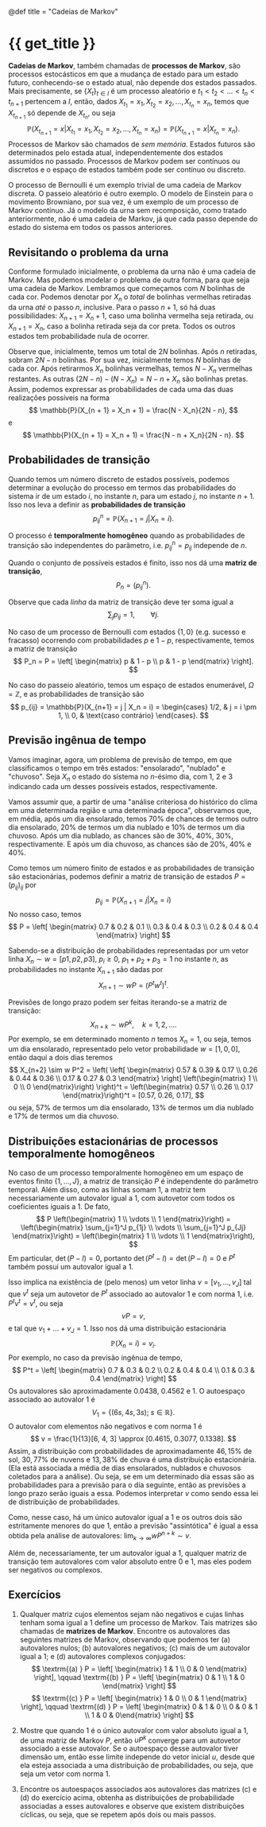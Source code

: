 @def title = "Cadeias de Markov"

# {{ get_title }}

**Cadeias de Markov**, também chamadas de **processos de Markov**, são processos estocásticos em que a mudança de estado para um estado futuro, conhecendo-se o estado atual, não depende dos estados passados. Mais precisamente, se $\{X_t\}_{t\in I}$ é um processo aleatório e $t_1 < t_2 < \ldots < t_n < t_{n+1}$ pertencem a $I$, então, dados $X_{t_1} = x_1, X_{t_2} = x_2, \ldots, X_{t_n} = x_n$, temos que $X_{t_{n+1}}$ só depende de $X_{t_n}$, ou seja
$$
\mathbb{P}(X_{t_{n+1}} = x | X_{t_1} = x_1, X_{t_2} = x_2, \ldots, X_{t_n} = x_n) = \mathbb{P}(X_{t_{n+1}} = x | X_{t_n} = x_n).
$$
Processos de Markov são chamados de *sem memória*. Estados futuros são determinados pelo estada atual, independentemente dos estados assumidos no passado. Processos de Markov podem ser contínuos ou discretos e o espaço de estados também pode ser contínuo ou discreto.

O processo de Bernoulli é um exemplo trivial de uma cadeia de Markov discreta. O passeio aleatório é outro exemplo. O modelo de Einstein para o movimento Browniano, por sua vez, é um exemplo de um processo de Markov contínuo. Já o modelo da urna sem recomposição, como tratado anteriormente, não é uma cadeia de Markov, já que cada passo depende do estado do sistema em todos os passos anteriores.

## Revisitando o problema da urna

Conforme formulado inicialmente, o problema da urna não é uma cadeia de Markov. Mas podemos modelar o problema de outra forma, para que seja uma cadeia de Markov. Lembramos que começamos com $N$ bolinhas de cada cor. Podemos denotar por $X_n$ o *total* de bolinhas vermelhas retiradas da urna *até* o passo $n$, inclusive. Para o passo $n + 1$, só há duas possibilidades: $X_{n + 1} = X_n + 1$, caso uma bolinha vermelha seja retirada, ou $X_{n + 1} = X_n$, caso a bolinha retirada seja da cor preta. Todos os outros estados tem probabilidade nula de ocorrer.

Observe que, inicialmente, temos um total de $2N$ bolinhas. Após $n$ retiradas, sobram $2N - n$ bolinhas. Por sua vez, inicialmente temos $N$ bolinhas de cada cor. Após retirarmos $X_n$ bolinhas vermelhas, temos $N - X_n$ vermelhas restantes. As outras $(2N - n) - (N - X_n) = N - n + X_n$ são bolinhas pretas. Assim, podemos expressar as probabilidades de cada uma das duas realizações possíveis na forma
$$
\mathbb{P}(X_{n + 1} = X_n + 1) = \frac{N - X_n}{2N - n},
$$
e
$$
\mathbb{P}(X_{n + 1} = X_n + 1) = \frac{N - n + X_n}{2N - n}.
$$

## Probabilidades de transição 

Quando temos um número discreto de estados possíveis, podemos determinar a evolução do processo em termos das probabilidades do sistema ir de um estado $i$, no instante $n$, para um estado $j$, no instante $n+1$. Isso nos leva a definir as **probabilidades de transição**
$$
  p_{ij}^n = \mathbb{P}(X_{n+1} = j | X_n = i).
$$

O processo é **temporalmente homogêneo** quando as probabilidades de transição são independentes do parâmetro, i.e. $p_{ij}^n = p_{ij}$ independe de $n$.

Quando o conjunto de possíveis estados é finito, isso nos dá uma **matriz de transição**,
$$
P_n = (p_{ij}^n).
$$

Observe que cada *linha* da matriz de transição deve ter soma igual a
$$
\sum_j p_{ij} = 1, \qquad \forall j.
$$

No caso de um processo de Bernoulli com estados $\{1, 0\}$ (e.g. sucesso e fracasso) ocorrendo com probabilidades $p$ e $1 - p$, respectivamente, temos a matriz de transição
$$
P_n = P = \left[ \begin{matrix} p & 1 - p \\ p & 1 - p \end{matrix} \right].
$$

No caso do passeio aleatório, temos um espaço de estados enumerável, $\Omega = \mathbb{Z}$, e as probabilidades de transição são
$$
p_{ij} = \mathbb{P}(X_{n+1} = j | X_n = i) = \begin{cases} 1/2, & j = i \pm 1, \\ 0, & \text{caso contrário} \end{cases}.
$$

## Previsão ingênua de tempo

Vamos imaginar, agora, um problema de previsão de tempo, em que classificamos o tempo em três estados: "ensolarado", "nublado" e "chuvoso". Seja $X_n$ o estado do sistema no $n$-ésimo dia, com $1$, $2$ e $3$ indicando cada um desses possíveis estados, respectivamente.

Vamos assumir que, a partir de uma "análise criteriosa do histórico do clima em uma determinada região e uma determinada época", observamos que, em média, após um dia ensolarado, temos 70% de chances de termos outro dia ensolarado, 20% de termos um dia nublado e 10% de termos um dia chuvoso. Após um dia nublado, as chances são de 30%, 40%, 30%, respectivamente. E após um dia chuvoso, as chances são de 20%, 40% e 40%.

Como temos um número finito de estados e as probabilidades de transição são estacionárias, podemos definir a matriz de transição de estados $P = (p_{ij})_{ij}$ por
$$
p_{ij} = \mathbb{P}(X_{n+1} = j | X_n = i)
$$
No nosso caso, temos
$$
P = \left[ \begin{matrix} 0.7 & 0.2 & 0.1 \\ 0.3 & 0.4 & 0.3 \\ 0.2 & 0.4 & 0.4 \end{matrix} \right]
$$

Sabendo-se a distribuição de probabilidades representadas por um vetor linha $X_n \sim w = [p1, p2, p3]$, $p_i \geq 0$, $p_1 + p_2 + p_3 = 1$ no instante $n$, as probabilidades no instante $X_{n + 1}$ são dadas por
$$
X_{n + 1} \sim w P = ( P^t w^t)^t.
$$

Previsões de longo prazo podem ser feitas iterando-se a matriz de transição:
$$
X_{n+k} \sim wP^k, \quad k = 1, 2, \ldots.
$$
Por exemplo, se em determinado momento $n$ temos $X_n = 1$, ou seja, temos um dia ensolarado, representado pelo vetor probabilidade $w = [1, 0, 0]$, então daqui a dois dias teremos
$$
X_{n+2} \sim w P^2 = \left( \left[ \begin{matrix} 0.57 & 0.39 & 0.17 \\ 0.26 & 0.44 & 0.36 \\ 0.17 & 0.27 & 0.3 \end{matrix} \right] \left(\begin{matrix} 1 \\ 0 \\ 0 \end{matrix}\right) \right)^t = \left(\begin{matrix} 0.57 \\ 0.26 \\ 0.17 \end{matrix}\right)^t = [0.57, 0.26, 0.17],
$$
ou seja, $57\%$ de termos um dia ensolarado, $13\%$ de termos um dia nublado e $17\%$ de termos um dia chuvoso.

## Distribuições estacionárias de processos temporalmente homogêneos

No caso de um processo temporalmente homogêneo em um espaço de eventos finito $\{1, \ldots, J\}$, a matriz de transição $P$ é independente do parâmetro temporal. Além disso, como as linhas somam $1$, a matriz tem necessariamente um autovalor igual a $1$, com autovetor com todos os coeficientes iguais a $1$. De fato,
$$
P \left(\begin{matrix} 1 \\ \vdots \\ 1 \end{matrix}\right) = \left(\begin{matrix} \sum_{j=1}^J p_{1j} \\ \vdots \\ \sum_{j=1}^J p_{Jj} \end{matrix}\right) = \left(\begin{matrix} 1 \\ \vdots \\ 1 \end{matrix}\right),
$$
Em particular, $\det(P - I) = 0$, portanto $\det(P^t - I) = \det(P - I) = 0$ e $P^t$ também possui um autovalor igual a $1$.

Isso implica na existência de (pelo menos) um vetor linha $v=[v_1, \ldots, v_J]$ tal que $v^t$ seja um autovetor de $P^t$ associado ao autovalor $1$ e com norma $1$, i.e. $P^t v^t = v^t$, ou seja
$$
vP = v,
$$
e tal que $v_1 + \ldots + v_J = 1$. Isso nos dá uma distribuição estacionária
$$
\mathbb{P}(X_n = i) = v_i.
$$
Por exemplo, no caso da previsão ingênua de tempo, 
$$
P^t = \left[ \begin{matrix} 0.7 & 0.3 & 0.2 \\ 0.2 & 0.4 & 0.4 \\ 0.1 & 0.3 & 0.4 \end{matrix} \right]
$$
Os autovalores são aproximadamente $0.0438$, $0.4562$ e $1$. O autoespaço associado ao autovalor $1$ é
$$
V_1 = \{(6s, 4s, 3s); \;s\in \mathbb{R}\}.
$$
O autovalor com elementos não negativos e com norma $1$ é
$$
v = \frac{1}{13}[6, 4, 3] \approx [0.4615, 0.3077, 0.1338].
$$
Assim, a distribuição com probabilidades de aproximadamente $46,15\%$ de sol, $30,77\%$ de nuvens e $13,38\%$ de chuva é uma distribuição estacionária. (Ela está associada a média de dias ensolarados, nublados e chuvosos coletados para a análise). Ou seja, se em um determinado dia essas são as probabilidades para a previsão para o dia seguinte, então as previsões a longo prazo serão iguais a essa. Podemos interpretar $v$ como sendo essa lei de distribuição de probabilidades.

Como, nesse caso, há um único autovalor igual a $1$ e os outros dois são estritamente menores do que $1$, então a previsão "assintótica" é igual a essa obtida pela análise de autovalores: $\lim_{k\rightarrow \infty} wP^{n + k} \sim v$.

Além de, necessariamente, ter um autovalor igual a $1$, qualquer matriz de transição tem autovalores com valor absoluto entre $0$ e $1$, mas eles podem ser negativos ou complexos.

## Exercícios

1. Qualquer matriz cujos elementos sejam não negativos e cujas linhas tenham soma igual a $1$ define um processo de Markov. Tais matrizes são chamadas de **matrizes de Markov**. Encontre os autovalores das seguintes matrizes de Markov, observando que podemos ter (a) autovalores nulos; (b) autovalores negativos; (c) mais de um autovalor igual a $1$; e (d) autovalores complexos conjugados:
$$
\textrm{(a) } P = \left[ \begin{matrix} 1 & 1 \\ 0 & 0 \end{matrix} \right], \qquad
\textrm{(b) } P = \left[ \begin{matrix} 0 & 1 \\ 1 & 0 \end{matrix} \right]
$$
$$
\textrm{(c) } P = \left[ \begin{matrix} 1 & 0 \\ 0 & 1 \end{matrix} \right], \qquad
\textrm{(d) } P = \left[ \begin{matrix} 0 & 1 & 0 \\ 0 & 0 & 1 \\ 1 & 0 & 0\end{matrix} \right]
$$

2. Mostre que quando $1$ é o único autovalor com valor absoluto igual a $1$, de uma matriz de Markov $P$, então $uP^k$ converge para um autovetor associado a esse autovalor. Se o autoespaço desse autovalor tiver dimensão um, então esse limite independe do vetor inicial $u$, desde que ela esteja associada a uma distribuição de probabilidades, ou seja, que seja um vetor com norma $1$.

3. Encontre os autoespaços associados aos autovalores das matrizes (c) e (d) do exercício acima, obtenha as distribuições de probabilidade associadas a esses autovalores e observe que existem distribuições cíclicas, ou seja, que se repetem após dois ou mais passos.
